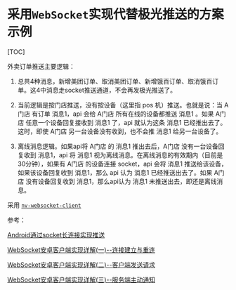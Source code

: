 # 采用`WebSocket`实现代替极光推送的方案示例

[TOC]

外卖订单推送主要逻辑：
1. 总共4种消息，新增美团订单、取消美团订单、新增饿百订单、取消饿百订单。这4中消息走socket推送通道，不会再发极光推送了。

2. 当前逻辑是按门店推送，没有按设备（这里指 pos 机）推送。也就是说：当 A门店 有订单 消息1，api 会给 A门店 所有在线的设备都推送 消息1 。如果 A门店 任意一个设备回复接收到 消息1 了，api 就认为这条 消息1 已经推出去了。这时，即使 A门店 另一台设备没有收到，也不会推 消息1 给另一台设备了。

3. 离线消息逻辑。如果api将 A门店 的 消息1 推出去后，A门店 没有一台设备回复收到 消息1，api 将 消息1 视为离线消息。在离线消息的有效期内（目前是30分钟），如果有 A门店 的设备连接 socket，api 会将 消息1 推送给该设备，如果该设备回复收到 消息1，那么 api 认为 消息1 已经推送出去了。如果 A门店 没有设备回复收到 消息1，那么api认为 消息1 未推送出去，即还是离线消息。

采用 [`nv-websocket-client`](https://github.com/TakahikoKawasaki/nv-websocket-client/tree/master/src/main/java/com/neovisionaries/ws/client)

参考：

[Android通过socket长连接实现推送](https://www.jianshu.com/p/0776dac9e3a3)

[WebSocket安卓客户端实现详解(一)--连接建立与重连](https://blog.csdn.net/zly921112/article/details/72973054)

[WebSocket安卓客户端实现详解(二)--客户端发送请求](https://blog.csdn.net/zly921112/article/details/76758424)

[WebSocket安卓客户端实现详解(三)--服务端主动通知](https://blog.csdn.net/zly921112/article/details/76767876)

